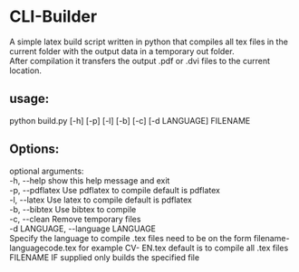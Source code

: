 CLI-Builder
===========

A simple latex build script written in python that compiles all tex files in the current folder
with the output data in a temporary out folder.<br/>
After compilation it transfers the output .pdf or .dvi files to the current location.<br/>

usage: 
---------------------
python build.py [-h] [-p] [-l] [-b] [-c] [-d LANGUAGE] FILENAME<br/>

Options:
---------------------
optional arguments:<br/>
  -h, --help            show this help message and exit<br/>
  -p, --pdflatex        Use pdflatex to compile default is pdflatex<br/>
  -l, --latex           Use latex to compile default is pdflatex<br/>
  -b, --bibtex          Use bibtex to compile<br/>
  -c, --clean           Remove temporary files<br/>
  -d LANGUAGE, --language LANGUAGE<br/>
                        Specify the language to compile .tex files need to be
                        on the form filename-languagecode.tex for example CV-
                        EN.tex default is to compile all .tex files
   FILENAME 			IF supplied only builds the specified file
